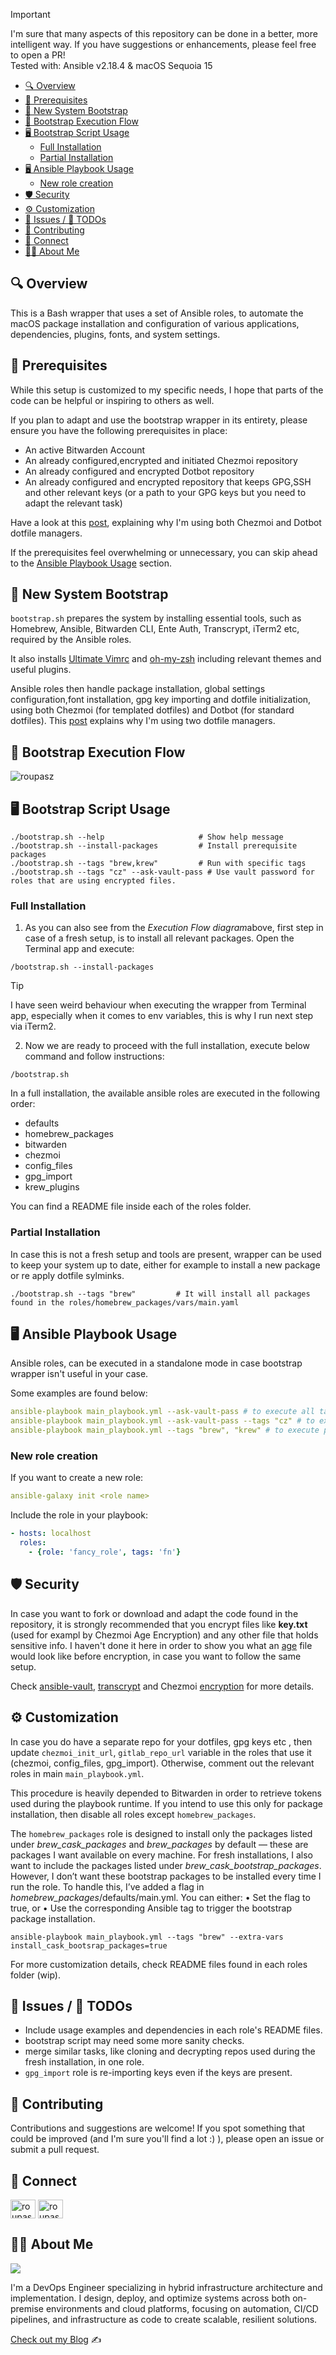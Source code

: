 > [!IMPORTANT]
> I'm sure that many aspects of this repository can be done in a better, more intelligent way. If you have suggestions or enhancements, please feel free to open a PR!<br>
> Tested with: Ansible v2.18.4 & macOS Sequoia 15

- [🔍 Overview](#-overview)
- [📝 Prerequisites](#-prerequisites)
- [🚀 New System Bootstrap](#-new-system-bootstrap)
- [📐 Bootstrap Execution Flow](#-bootstrap-execution-flow)
- [🖥️ Bootstrap Script Usage](#️-bootstrap-script-usage)
  - [Full Installation](#full-installation)
  - [Partial Installation](#partial-installation)
- [🖥️ Ansible Playbook Usage](#️-ansible-playbook-usage)
  - [New role creation](#new-role-creation)
- [🛡️ Security](#️-security)
- [⚙️ Customization](#️-customization)
- [🐞 Issues / 📝 TODOs](#-issues---todos)
- [🤝 Contributing](#-contributing)
- [🔗 Connect](#-connect)
- [🧑‍💻 About Me](#-about-me)

## 🔍 Overview

This is a Bash wrapper that uses a set of Ansible roles, to automate the macOS package installation and configuration of various applications, dependencies, plugins, fonts, and system settings.

## 📝 Prerequisites

While this setup is customized to my specific needs, I hope that parts of the code can be helpful or inspiring to others as well.

If you plan to adapt and use the bootstrap wrapper in its entirety, please ensure you have the following prerequisites in place:

- An active Bitwarden Account
- An already configured,encrypted and initiated Chezmoi repository
- An already configured and encrypted Dotbot repository
- An already configured and encrypted repository that keeps GPG,SSH and other relevant keys (or a path to your GPG keys but you need to adapt the relevant task)

Have a look at this [post](https://myhomelab.gr/automation/2025/06/26/dotfiles-management.html), explaining why I'm using both Chezmoi and Dotbot dotfile managers.

If the prerequisites feel overwhelming or unnecessary, you can skip ahead to the [Ansible Playbook Usage](#ansible-playbook-usage) section.

## 🚀 New System Bootstrap

`bootstrap.sh` prepares the system by installing essential tools, such as Homebrew, Ansible, Bitwarden CLI, Ente Auth, Transcrypt, iTerm2 etc, required by the Ansible roles.

It also installs [Ultimate Vimrc](https://github.com/amix/vimrc) and [oh-my-zsh](https://ohmyz.sh/) including relevant themes and useful plugins.

Ansible roles then handle package installation, global settings configuration,font installation, gpg key importing and dotfile initialization, using both Chezmoi (for templated dotfiles) and Dotbot (for standard dotfiles). This [post](https://myhomelab.gr/automation/2025/06/26/dotfiles-management.html) explains why I'm using two dotfile managers.

## 📐 Bootstrap Execution Flow
<a><img align="center" src="./src/diagrams/bootstrap_flow.png" alt="roupasz"></a>

## 🖥️ Bootstrap Script Usage

```shell
./bootstrap.sh --help                     # Show help message
./bootstrap.sh --install-packages         # Install prerequisite packages
./bootstrap.sh --tags "brew,krew"         # Run with specific tags
./bootstrap.sh --tags "cz" --ask-vault-pass # Use vault password for roles that are using encrypted files.
```
### Full Installation

1. As you can also see from the *Execution Flow diagram*above, first step in case of a fresh setup, is to install all relevant packages. Open the Terminal app and execute:
	
```shell
/bootstrap.sh --install-packages
```

> [!TIP]
> I have seen weird behaviour when executing the wrapper from Terminal app, especially when it comes to env variables, this is why I run next step via iTerm2.

2. Now we are ready to proceed with the full installation, execute below command and follow instructions:
```shell
/bootstrap.sh
```

In a full installation, the available ansible roles are executed in the following order: 

- defaults
- homebrew_packages
- bitwarden
- chezmoi
- config_files
- gpg_import
- krew_plugins

You can find a README file inside each of the roles folder.

### Partial Installation

In case this is not a fresh setup and tools are present, wrapper can be used to keep your system up to date, either for example to install a new package or re apply dotfile sylminks.

```shell
./bootstrap.sh --tags "brew"         # It will install all packages found in the roles/homebrew_packages/vars/main.yaml
```

## 🖥️ Ansible Playbook Usage

Ansible roles, can be executed in a standalone mode in case bootstrap wrapper isn't useful in your case.

Some examples are found below:

```yaml
ansible-playbook main_playbook.yml --ask-vault-pass # to execute all tasks
ansible-playbook main_playbook.yml --ask-vault-pass --tags "cz" # to execute only specific roles which uses encrypted files
ansible-playbook main_playbook.yml --tags "brew", "krew" # to execute package and krew installation
```

### New role creation

If you want to create a new role:

```yaml
ansible-galaxy init <role name>
```

Include the role in your playbook:

```yaml
- hosts: localhost
  roles:
    - {role: 'fancy_role', tags: 'fn'}
```

## 🛡️ Security 

In case you want to fork or download and adapt the code found in the repository, it is strongly recommended that you encrypt files like **key.txt** (used for exampl by Chezmoi Age Encryption) and any other file that holds sensitive info. 
I haven't done it here in order to show you what an [age](https://www.chezmoi.io/user-guide/encryption/age/) file would look like before encryption, in case you want to follow the same setup.

Check [ansible-vault](https://docs.ansible.com/ansible/latest/vault_guide/vault_encrypting_content.html), [transcrypt](https://github.com/elasticdog/transcrypt) and Chezmoi [encryption](https://www.chezmoi.io/user-guide/encryption/) for more details.

## ⚙️ Customization

In case you do have a separate repo for your dotfiles, gpg keys etc , then update `chezmoi_init_url`, `gitlab_repo_url` variable in the roles that use it (chezmoi, config_files, gpg_import). Otherwise, comment out the relevant roles in main `main_playbook.yml`.

This procedure is heavily depended to Bitwarden in order to retrieve tokens used during the playbook runtime. If you intend to use this only for package installation, then disable all roles except `homebrew_packages`.

The `homebrew_packages` role is designed to install only the packages listed under *brew_cask_packages* and *brew_packages* by default — these are packages I want available on every machine.
For fresh installations, I also want to include the packages listed under *brew_cask_bootstrap_packages*. However, I don’t want these bootstrap packages to be installed every time I run the role.
To handle this, I’ve added a flag in *homebrew_packages*/defaults/main.yml. You can either:
	•	Set the flag to true, or
	•	Use the corresponding Ansible tag to trigger the bootstrap package installation.
```shell
ansible-playbook main_playbook.yml --tags "brew" --extra-vars install_cask_bootsrap_packages=true
```

For more customization details, check README files found in each roles folder (wip).

## 🐞 Issues / 📝 TODOs

* Include usage examples and dependencies in each role's README files.
* bootstrap script may need some more sanity checks.
* merge similar tasks, like cloning and decrypting repos used during the fresh installation, in one role.
* `gpg_import` role is re-importing keys even if the keys are present.

## 🤝 Contributing

Contributions and suggestions are welcome! If you spot something that could be improved (and I'm sure you'll find a lot :) ), please open an issue or submit a pull request.

## 🔗 Connect

<p align="left">
<a href="https://linkedin.com/in/roupasz" target="blank"><img align="center" src="./src/images/icons/social/linked-in.svg" alt="roupasz" height="30" width="40" /></a>
<a href="https://instagram.com/paparoup_" target="blank"><img align="center" src="./src/images/icons/social/instagram.svg" alt="roupasz" height="30" width="40" /></a>

## 🧑‍💻 About Me

<a href="https://zoisroupas.dev/" target="_blank">
<img src="https://img.shields.io/website?url=https%3A%2F%2Fzoisroupas.dev%2F&logo=github&style=flat-square" />
</a>

I'm a DevOps Engineer specializing in hybrid infrastructure architecture and implementation. I design, deploy, and optimize systems across both on-premise environments and cloud platforms, focusing on automation, CI/CD pipelines, and infrastructure as code to create scalable, resilient solutions.

[Check out my Blog](https://myhomelab.gr/) ✍️